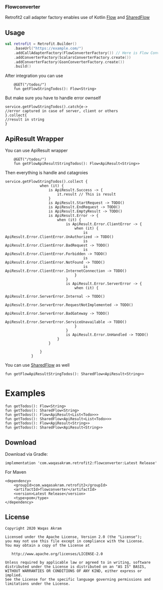 ### Flowconverter
 Retrofit2 call adapter factory enables use of Kotlin [Flow](https://kotlinlang.org/docs/reference/coroutines/flow.html) and [SharedFlow](https://kotlin.github.io/kotlinx.coroutines/kotlinx-coroutines-core/kotlinx.coroutines.flow/-shared-flow/)
 
## Usage

```kotlin
val retrofit = Retrofit.Builder()
    .baseUrl("https://example.com/")
    .addCallAdapterFactory(FlowConverterFactory()) // Here is Flow Converter Factory
    .addConverterFactory(ScalarsConverterFactory.create())
    .addConverterFactory(GsonConverterFactory.create())
    .build()
```
After integration you can use 
```
    @GET("/todos/")
    fun getFlowStringTodos(): Flow<String>
```
But make sure you have to handle error ownself

```
service.getFlowStringTodos().catch{e->
//error captured in case of server, client or others
}.collect{
//result in string
}
```
## ApiResult Wrapper
You can use ApiResult<T> wrapper
```
    @GET("/todos/")
    fun getFlowApiResultStringTodos(): Flow<ApiResult<String>>
```
Then everything is handle and catagroies
```
service.getFlowStringTodos().collect {
                when (it) {
                    is ApiResult.Success -> {
                        it.result // This is result
                    }
                    is ApiResult.StartRequest -> TODO()
                    is ApiResult.EndRequest -> TODO()
                    is ApiResult.EmptyResult -> TODO()
                    is ApiResult.Error -> {
                        when (it) {
                            is ApiResult.Error.ClientError -> {
                                when (it) {
                                    is ApiResult.Error.ClientError.UnAuthorized -> TODO()
                                    is ApiResult.Error.ClientError.BadRequest -> TODO()
                                    is ApiResult.Error.ClientError.Forbidden -> TODO()
                                    is ApiResult.Error.ClientError.NotFound -> TODO()
                                    is ApiResult.Error.ClientError.InternetConnection -> TODO()
                                }
                            }
                            is ApiResult.Error.ServerError -> {
                                when (it) {
                                    ApiResult.Error.ServerError.Internal -> TODO()
                                    ApiResult.Error.ServerError.RequestNotImplemented -> TODO()
                                    ApiResult.Error.ServerError.BadGateway -> TODO()
                                    ApiResult.Error.ServerError.ServiceUnavailable -> TODO()
                                }
                            }
                            is ApiResult.Error.UnHandled -> TODO()
                        }
                    }

                }
            }
```
You can use [SharedFlow](https://kotlin.github.io/kotlinx.coroutines/kotlinx-coroutines-core/kotlinx.coroutines.flow/-shared-flow/) as well
```
fun getFlowApiResultStringTodos(): SharedFlow<ApiResult<String>>
```

# Examples
```
fun getTodos(): Flow<String>
fun getTodos(): SharedFlow<String>
fun getTodos(): Flow<ApiResult<List<Todo>>>
fun getTodos(): SharedFlow<ApiResult<List<Todo>>>
fun getTodos(): Flow<ApiResult<String>>
fun getTodos(): SharedFlow<ApiResult<String>>
```
## Download
Download via Gradle:

```
implementation 'com.waqasakram.retrofit2:flowconverter:Latest Release'
```

For Maven
```
<dependency>
	<groupId>com.waqasakram.retrofit2</groupId>
	<artifactId>flowconverter</artifactId>
	<version>Latest Release</version>
	<type>pom</type>
</dependency>
```

## License

```
Copyright 2020 Waqas Akram

Licensed under the Apache License, Version 2.0 (the "License");
you may not use this file except in compliance with the License.
You may obtain a copy of the License at

   http://www.apache.org/licenses/LICENSE-2.0

Unless required by applicable law or agreed to in writing, software
distributed under the License is distributed on an "AS IS" BASIS,
WITHOUT WARRANTIES OR CONDITIONS OF ANY KIND, either express or implied.
See the License for the specific language governing permissions and
limitations under the License.
```
